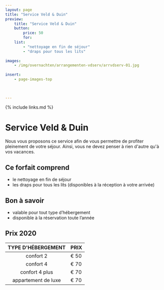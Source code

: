 ```yaml
---
layout: page
title: "Service Veld & Duin"
preview: 
    title: "Service Veld & Duin"
    button:
        price: 50
        for: 
    list:
        - "nettoyage en fin de séjour"
        - "draps pour tous les lits"
        
images:
    - /img/overnachten/arrangementen-vdserv/arrvdserv-01.jpg
    
insert:
    - page-images-top
    
    
    
---
```


{% include links.md %}


# Service Veld & Duin

Nous vous proposons ce service afin de vous permettre de profiter pleinement de votre séjour. Ainsi, vous ne devez penser à rien d'autre qu'à vos vacances.

## Ce forfait comprend

- le nettoyage en fin de séjour
- les draps pour tous les lits (disponibles à la réception à votre arrivée)


## Bon à savoir

- valable pour tout type d’hébergement
- disponible à la réservation toute l’année


## Prix 2020

TYPE D'HÉBERGEMENT  | PRIX
:------------------:|:-----------             
confort 2           |€ 50
confort 4           |€ 70         
confort 4 plus      |€ 70  
appartement de luxe |€ 70        
        



